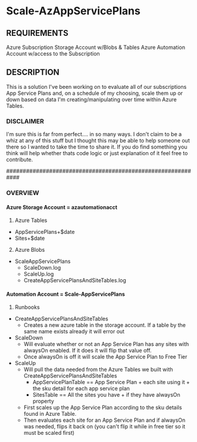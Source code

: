 # Scale-AzAppServicePlans

## REQUIREMENTS
  Azure Subscription
    Storage Account w/Blobs & Tables
    Azure Automation Account w/access to the Subscription

## DESCRIPTION
This is a solution I've been working on to evaluate all of our subscriptions App Service Plans and, on a schedule of my choosing, scale them up or down based on data I'm creating/manipulating over time within Azure Tables. 

### DISCLAIMER
I'm sure this is far from perfect.... in so many ways. I don't claim to be a whiz at any of this stuff but I thought this may be able to help someone out there so I wanted to take the time to share it. If you do find something you think will help whether thats code logic or just explanation of it feel free to contribute.

############################################################

### OVERVIEW

#### Azure Storage Account = azautomationacct
  1) Azure Tables
  * AppServicePlans+$date
  * Sites+$date
  2) Azure Blobs
  * ScaleAppServicePlans
    * ScaleDown.log
    * ScaleUp.log
    * CreateAppServicePlansAndSiteTables.log
     
#### Automation Account = Scale-AppServicePlans
  1) Runbooks
  * CreateAppServicePlansAndSiteTables
    * Creates a new azure table in the storage account. If a table by the same name exists already it will error out
  * ScaleDown
    * Will evaluate whether or not an App Service Plan has any sites with alwaysOn enabled. If it does it will flip that value off.
    * Once alwaysOn is off it will scale the App Service Plan to Free Tier
  * ScaleUp
    * Will pull the data needed from the Azure Tables we built with CreateAppServicePlansAndSiteTables
      * AppServicePlanTable == App Service Plan + each site using it + the sku detail for each app service plan
      * SitesTable == All the sites you have + if they have alwaysOn property
    * First scales up the App Service Plan according to the sku details found in Azure Table.  
    * Then evaluates each site for an App Service Plan and if alwaysOn was needed, flips it back on (you can't flip it while in free tier so it must be scaled first)
